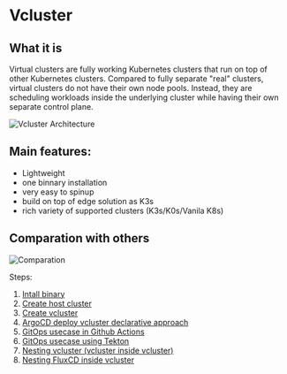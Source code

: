 # Vcluster

## What it is
Virtual clusters are fully working Kubernetes clusters that run on top of other Kubernetes clusters. Compared to fully separate "real" clusters, virtual clusters do not have their own node pools. Instead, they are scheduling workloads inside the underlying cluster while having their own separate control plane.

![Vcluster Architecture](https://www.vcluster.com/docs/media/diagrams/vcluster-architecture.svg)


## Main features:

- Lightweight 
- one binnary installation
- very easy to spinup
- build on top of edge solution as K3s
- rich variety of supported clusters (K3s/K0s/Vanila K8s)

## Comparation with others

![Comparation](https://www.vcluster.com/docs/media/vcluster-comparison.png)


Steps:
1. [Intall binary](./doc/INSTALL.md)
2. [Create host cluster](./doc/HOST-CLUSTER.md)
3. [Create vcluster](./doc/VIRTUAL-CLUSTER.md)
4. [ArgoCD deploy vcluster declarative approach](./doc/ARGO-DEPLOYMENT.md)
5. [GitOps usecase in Github Actions](./doc/PIPELINE-EXAMPLE1.md)
6. [GitOps usecase using Tekton](./doc/PIPELINE-EXAMPLE2.md)
7. [Nesting vcluster (vcluster inside vcluster)](./doc/NESTING-VCLUSTER.md)
8. [Nesting FluxCD inside vcluster](./doce/FLUXCD-IN-VCLUSTER.md)